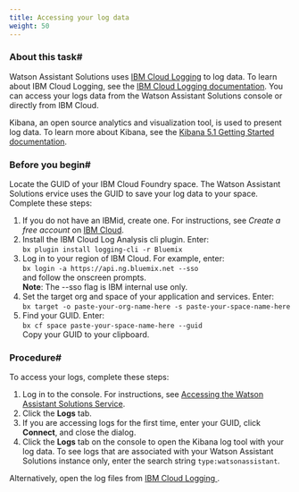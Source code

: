 ```yaml
---
title: Accessing your log data
weight: 50
---
```


### About this task#
Watson Assistant Solutions uses [IBM Cloud Logging](https://logging.ng.bluemix.net/app/) to log data.   To learn about IBM Cloud Logging, see the [IBM Cloud Logging documentation](https://console.bluemix.net/docs/services/CloudLogAnalysis/index.html#getting-started-with-cla). You can access your logs data from the Watson Assistant Solutions  console or directly from IBM Cloud.

Kibana, an open source analytics and visualization tool, is used to present log data. To learn more about Kibana, see the [Kibana 5.1 Getting Started documentation](https://www.elastic.co/guide/en/kibana/5.1/getting-started.html).

### Before you begin#
Locate the GUID of your IBM Cloud Foundry space. The Watson Assistant Solutions ervice uses the GUID to save your log data to your space. Complete these steps:
1. If you do not have an IBMid, create one. For instructions, see *Create a free account* on  [IBM Cloud](https://bluemix.net).
3. Install the IBM Cloud Log Analysis cli plugin.  Enter:<br>```bx plugin install logging-cli -r Bluemix```<br>
4. Log in to your region of IBM Cloud.  For example, enter:<br>```bx login -a https://api.ng.bluemix.net --sso ```<br>and follow the onscreen prompts. <br>**Note**: The --sso flag is IBM internal use only.
5. Set the target org and space of your application and services. Enter:<br>```bx target -o paste-your-org-name-here -s paste-your-space-name-here```<br>
6. Find your GUID.  Enter:<br>```bx cf space paste-your-space-name-here --guid```<br>Copy your GUID to your clipboard.

### Procedure#
To access your logs, complete these steps:
1. Log in to the console. For instructions, see [Accessing the Watson Assistant Solutions Service]({{site.baseurl}}/get-started/get-api-key/).
2. Click the **Logs** tab.
3. If you are accessing logs for the first time, enter your GUID, click **Connect**, and close the dialog.
4. Click the **Logs** tab on the console to open the Kibana log tool with your log data.  To see logs that are associated with your Watson Assistant Solutions instance only, enter the search string `type:watsonassistant`.

Alternatively, open the log files from [IBM Cloud Logging ](https://console.bluemix.net/docs/services/CloudLogAnalysis/index.html#getting-started-with-cla).
